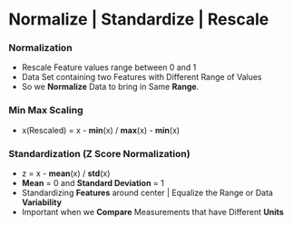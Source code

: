 # Normalize | Standardize | Rescale

### Normalization
- Rescale Feature values range between 0 and 1
- Data Set containing two Features with Different Range of Values
- So we **Normalize** Data to bring in Same **Range**.

### Min Max Scaling
- x(Rescaled) =  x - **min**(x) / **max**(x) - **min**(x)

### Standardization (Z Score Normalization)
- z = x - **mean**(x) / **std**(x)
- **Mean** = 0 and **Standard Deviation** = 1
- Standardizing **Features** around center | Equalize the Range or Data **Variability**
- Important when we **Compare** Measurements that have Different **Units**
